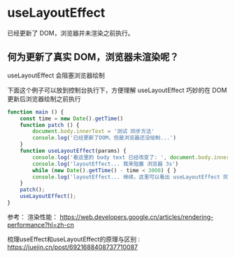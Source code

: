# useLayoutEffect
已经更新了 DOM，浏览器并未渲染之前执行。
## 何为更新了真实 DOM，浏览器未渲染呢？
useLayoutEffect 会阻塞浏览器绘制

下面这个例子可以放到控制台执行下，方便理解 useLayoutEffect 巧妙的在 DOM 更新后浏览器绘制之前执行
```js
function main () {
    const time = new Date().getTime()
    function patch () {
        document.body.innerText = '测试 同步方法'
        console.log('已经更新了DOM，但是浏览器还没绘制...')
    }
    function useLayoutEffect(params) {
        console.log('看这里的 body text 已经改变了: ', document.body.innerText)
        console.log('layoutEffect... 我来阻塞 浏览器 3s')
        while (new Date().getTime() - time < 3000) { }
        console.log('layoutEffect... 继续，这里可以看出 useLayoutEffect 同步阻塞了浏览器运行，在浏览器渲染（绘制）画面之前运行')
    }
    patch();
    useLayoutEffect();
}
```


参考：
渲染性能： 
https://web.developers.google.cn/articles/rendering-performance?hl=zh-cn

梳理useEffect和useLayoutEffect的原理与区别
: https://juejin.cn/post/6921688408737710087